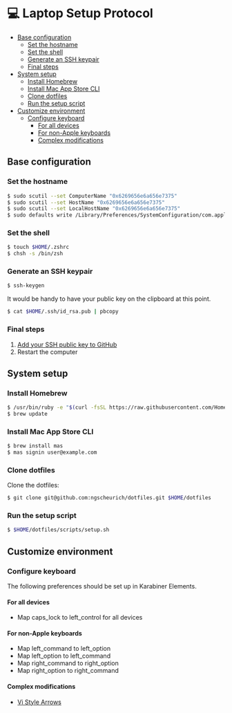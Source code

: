 💻 Laptop Setup Protocol
========================

* [Base configuration](#base-configuration)
  * [Set the hostname](#set-the-hostname)
  * [Set the shell](#set-the-shell)
  * [Generate an SSH keypair](#generate-an-ssh-keypair)
  * [Final steps](#final-steps)
* [System setup](#system-setup)
  * [Install Homebrew](#install-homebrew)
  * [Install Mac App Store CLI](#install-mac-app-store-cli)
  * [Clone dotfiles](#clone-dotfiles)
  * [Run the setup script](#run-the-setup-script)
* [Customize environment](#customize-environment)
  * [Configure keyboard](#configure-keyboard)
      * [For all devices](#for-all-devices)
      * [For non-Apple keyboards](#for-non-apple-keyboards)
      * [Complex modifications](#complex-modifications)


Base configuration
------------------

### Set the hostname

```sh
$ sudo scutil --set ComputerName "0x6269656e6a656e7375"
$ sudo scutil --set HostName "0x6269656e6a656e7375"
$ sudo scutil --set LocalHostName "0x6269656e6a656e7375"
$ sudo defaults write /Library/Preferences/SystemConfiguration/com.apple.smb.server NetBIOSName -string "0x6269656e6a656e7375"
```

### Set the shell

```sh
$ touch $HOME/.zshrc
$ chsh -s /bin/zsh
```

### Generate an SSH keypair

```sh
$ ssh-keygen
```
It would be handy to have your public key on the clipboard at this point.

```sh
$ cat $HOME/.ssh/id_rsa.pub | pbcopy
```

### Final steps

1. [Add your SSH public key to GitHub](https://github.com/settings/keys)
2. Restart the computer

System setup
------------

### Install Homebrew

```sh
$ /usr/bin/ruby -e "$(curl -fsSL https://raw.githubusercontent.com/Homebrew/install/master/install)"
$ brew update
```

### Install Mac App Store CLI

```sh
$ brew install mas
$ mas signin user@example.com
```

### Clone dotfiles

Clone the dotfiles:

```sh
$ git clone git@github.com:ngscheurich/dotfiles.git $HOME/dotfiles
```

### Run the setup script

```sh
$ $HOME/dotfiles/scripts/setup.sh
```

Customize environment
---------------------

### Configure keyboard

The following preferences should be set up in Karabiner Elements.

#### For all devices

* Map caps_lock to left_control for all devices

#### For non-Apple keyboards

* Map left_command to left_option
* Map left_option to left_command
* Map right_command to right_option
* Map right_option to right_command

#### Complex modifications

* [Vi Style Arrows](https://pqrs.org/osx/karabiner/complex_modifications/#vi_style_arrows)
